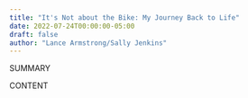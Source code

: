```yaml
---
title: "It's Not about the Bike: My Journey Back to Life"
date: 2022-07-24T00:00:00-05:00
draft: false
author: "Lance Armstrong/Sally Jenkins"
---
```


SUMMARY

<!--more-->

CONTENT